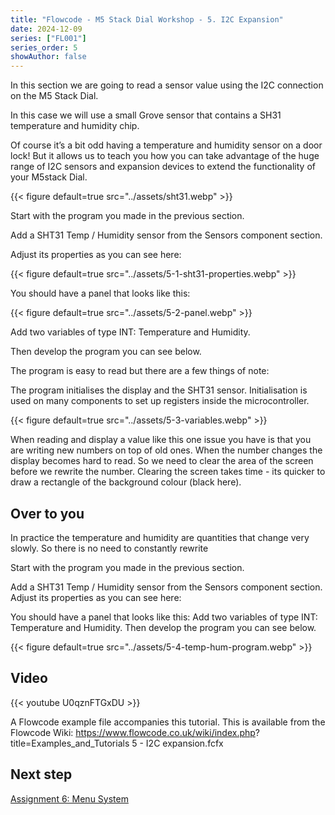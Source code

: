 ```yaml
---
title: "Flowcode - M5 Stack Dial Workshop - 5. I2C Expansion"
date: 2024-12-09
series: ["FL001"]
series_order: 5
showAuthor: false
---
```


In this section we are going to read a sensor value using the
I2C connection on the M5 Stack Dial.

In this case we will use a small Grove sensor that contains a
SH31 temperature and humidity chip.

Of course it’s a bit odd having a temperature and humidity
sensor on a door lock! But it allows us to teach you how you
can take advantage of the huge range of I2C sensors and
expansion devices to extend the functionality of your M5stack
Dial.

{{< figure
    default=true
    src="../assets/sht31.webp"
    >}}

Start with the program you made in the previous section.

Add a SHT31 Temp / Humidity sensor from the Sensors
component section.

Adjust its properties as you can see here:

{{< figure
    default=true
    src="../assets/5-1-sht31-properties.webp"
    >}}

You should have a panel that looks like this:

{{< figure
    default=true
    src="../assets/5-2-panel.webp"
    >}}

Add two variables of type INT: Temperature and Humidity.

Then develop the program you can see below.

The program is easy to read but there are a few things of note:

The program initialises the display and the SHT31 sensor.
Initialisation is used on many components to set up registers
inside the microcontroller.

{{< figure
    default=true
    src="../assets/5-3-variables.webp"
    >}}

When reading and display a value like this one issue you have
is that you are writing new numbers on top of old ones. When
the number changes the display becomes hard to read. So we
need to clear the area of the screen before we rewrite the
number. Clearing the screen takes time - its quicker to draw a
rectangle of the background colour (black here).

## Over to you

In practice the temperature and humidity are quantities that
change very slowly. So there is no need to constantly rewrite

Start with the program you made in the previous section.

Add a SHT31 Temp / Humidity sensor from the Sensors
component section.
Adjust its properties as you can see here:


You should have a panel that looks like this:
Add two variables of type INT: Temperature and Humidity.
Then develop the program you can see below.

{{< figure
    default=true
    src="../assets/5-4-temp-hum-program.webp"
    >}}

## Video

{{< youtube U0qznFTGxDU >}}

A Flowcode example file accompanies this tutorial. This is
available from the Flowcode Wiki:
https://www.flowcode.co.uk/wiki/index.php?
title=Examples_and_Tutorials
5 - I2C expansion.fcfx

## Next step

[Assignment 6: Menu System](../06-menu-system)

